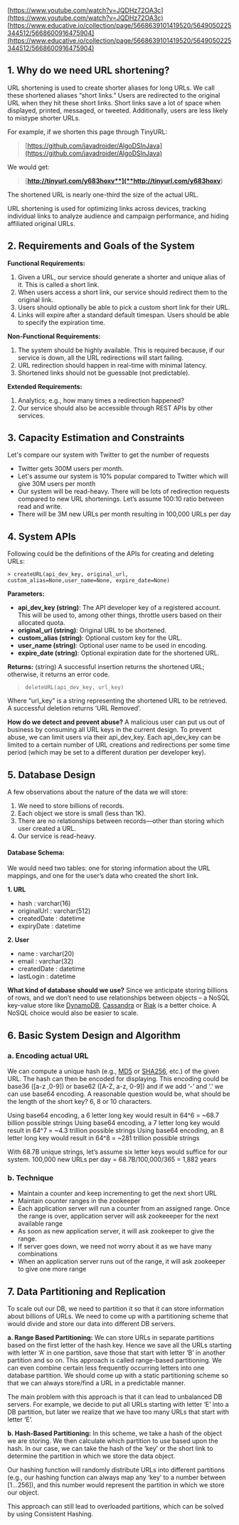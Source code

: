 [https://www.youtube.com/watch?v=JQDHz72OA3c](https://www.youtube.com/watch?v=JQDHz72OA3c)
[https://www.educative.io/collection/page/5668639101419520/5649050225344512/5668600916475904](https://www.educative.io/collection/page/5668639101419520/5649050225344512/5668600916475904)

## 1. Why do we need URL shortening?

URL shortening is used to create shorter aliases for long URLs. We call these shortened aliases “short links.” Users are redirected to the original URL when they hit these short links. Short links save a lot of space when displayed, printed, messaged, or tweeted. Additionally, users are less likely to mistype shorter URLs.

For example, if we shorten this page through TinyURL:

> [https://github.com/javadroider/AlgoDSInJava](https://github.com/javadroider/AlgoDSInJava)

We would get:

> [**http://tinyurl.com/y683hoxv**](**http://tinyurl.com/y683hoxv**)

The shortened URL is nearly one-third the size of the actual URL.

URL shortening is used for optimizing links across devices, tracking individual links to analyze audience and campaign performance, and hiding affiliated original URLs.

## 2. Requirements and Goals of the System

**Functional Requirements:**
1.  Given a URL, our service should generate a shorter and unique alias of it. This is called a short link.
2.  When users access a short link, our service should redirect them to the original link.
3.  Users should optionally be able to pick a custom short link for their URL.
4.  Links will expire after a standard default timespan. Users should be able to specify the expiration time.

**Non-Functional Requirements:**
1.  The system should be highly available. This is required because, if our service is down, all the URL redirections will start failing.
2.  URL redirection should happen in real-time with minimal latency.
3.  Shortened links should not be guessable (not predictable).

**Extended Requirements:**

1.  Analytics; e.g., how many times a redirection happened?
2.  Our service should also be accessible through REST APIs by other services.

## 3. Capacity Estimation and Constraints

Let's compare our system with Twitter to get the number of requests
- Twitter gets 300M users per month.
- Let's assume our system is 10% popular compared to Twitter which will give 30M users per month
- Our system will be read-heavy. There will be lots of redirection requests compared to new URL shortenings. Let’s assume 100:10 ratio between read and write.
- There will be 3M new URLs per month resulting in 100,000 URLs per day



## 4. System APIs

Following could be the definitions of the APIs for creating and deleting URLs:

    > createURL(api_dev_key, original_url, custom_alias=None,user_name=None, expire_date=None)

**Parameters:**

- **api_dev_key (string)**: The API developer key of a registered account. This will be used to, among other things, throttle users based on their allocated quota.
- **original_url (string)**: Original URL to be shortened.
- **custom_alias (string)**: Optional custom key for the URL.
- **user_name (string)**: Optional user name to be used in encoding.
- **expire_date (string)**: Optional expiration date for the shortened URL.

**Returns:**  (string)
A successful insertion returns the shortened URL; otherwise, it returns an error code.

> `deleteURL(api_dev_key, url_key)`

Where “url_key” is a string representing the shortened URL to be retrieved. A successful deletion returns ‘URL Removed’.

**How do we detect and prevent abuse?**  A malicious user can put us out of business by consuming all URL keys in the current design. To prevent abuse, we can limit users via their api_dev_key. Each api_dev_key can be limited to a certain number of URL creations and redirections per some time period (which may be set to a different duration per developer key).

## 5. Database Design
A few observations about the nature of the data we will store:
1.  We need to store billions of records.
2.  Each object we store is small (less than 1K).
3.  There are no relationships between records—other than storing which user created a URL.
4.  Our service is read-heavy.

#### Database Schema:
We would need two tables: one for storing information about the URL mappings, and one for the user’s data who created the short link.

**1. URL**
 - hash : varchar(16)
 - originalUrl : varchar(512)
 - createdDate : datetime
 - expiryDate : datetime

**2. User**
 - name : varchar(20)
 - email : varchar(32)
 - createdDate : datetime
 - lastLogin : datetime

 **What kind of database should we use?** Since we anticipate storing billions of rows, and we don’t need to use relationships between objects – a NoSQL key-value store like [DynamoDB](https://en.wikipedia.org/wiki/Amazon_DynamoDB), [Cassandra](https://en.wikipedia.org/wiki/Apache_Cassandra) or [Riak](https://en.wikipedia.org/wiki/Riak) is a better choice. A NoSQL choice would also be easier to scale.

## 6. Basic System Design and Algorithm
### a. Encoding actual URL

We can compute a unique hash (e.g.,  [MD5](https://en.wikipedia.org/wiki/MD5)  or  [SHA256](https://en.wikipedia.org/wiki/SHA-2), etc.) of the given URL. The hash can then be encoded for displaying. This encoding could be base36 ([a-z ,0-9]) or base62 ([A-Z, a-z, 0-9]) and if we add ‘-’ and ‘.’ we can use base64 encoding. A reasonable question would be, what should be the length of the short key? 6, 8 or 10 characters.

Using base64 encoding, a 6 letter long key would result in 64^6 = ~68.7 billion possible strings
Using base64 encoding, a 7 letter long key would result in 64^7 = ~4.3 trillion possible strings
Using base64 encoding, an 8 letter long key would result in 64^8 = ~281 trillion possible strings

With 68.7B unique strings, let’s assume six letter keys would suffice for our system.
100,000 new URLs per day = 68.7B/100,000/365 = 1,882 years

### b. Technique
- Maintain a counter and keep incrementing to get the next short URL
- Maintain counter ranges in the zookeeper
- Each application server will run a counter from an assigned range. Once the range is over, application server will ask zookeeeper for the next available range
-  As soon as new application server, it will ask zookeeper to give the range.
- If server goes down, we need not worry about it as we have many combinations
- When an application server runs out of the range, it will ask zookeeper to give one more range

## 7. Data Partitioning and Replication

To scale out our DB, we need to partition it so that it can store information about billions of URLs. We need to come up with a partitioning scheme that would divide and store our data into different DB servers.

**a. Range Based Partitioning:**  We can store URLs in separate partitions based on the first letter of the hash key. Hence we save all the URLs starting with letter ‘A’ in one partition, save those that start with letter ‘B’ in another partition and so on. This approach is called range-based partitioning. We can even combine certain less frequently occurring letters into one database partition. We should come up with a static partitioning scheme so that we can always store/find a URL in a predictable manner.

The main problem with this approach is that it can lead to unbalanced DB servers. For example, we decide to put all URLs starting with letter ‘E’ into a DB partition, but later we realize that we have too many URLs that start with letter ‘E’.

**b. Hash-Based Partitioning:**  In this scheme, we take a hash of the object we are storing. We then calculate which partition to use based upon the hash. In our case, we can take the hash of the ‘key’ or the short link to determine the partition in which we store the data object.

Our hashing function will randomly distribute URLs into different partitions (e.g., our hashing function can always map any ‘key’ to a number between [1…256]), and this number would represent the partition in which we store our object.

This approach can still lead to overloaded partitions, which can be solved by using  Consistent Hashing.
